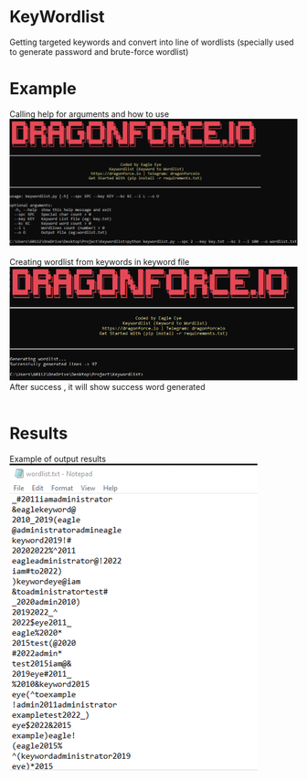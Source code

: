 # KeyWordlist
Getting targeted keywords and convert into line of wordlists (specially used to generate password and brute-force wordlist)
<br>
# Example
Calling help for arguments and how to use<br>
<img src='https://raw.githubusercontent.com/EagleTube/KeyWordlist/main/img/Screenshot_1.png'>
<br><br>
Creating wordlist from keywords in keyword file<br>
<img src='https://raw.githubusercontent.com/EagleTube/KeyWordlist/main/img/Screenshot_2.png'>
<br>
After success , it will show success word generated
<br><br>
# Results<br>
Example of output results<br>
<img src='https://raw.githubusercontent.com/EagleTube/KeyWordlist/main/img/Screenshot_3.png'>
